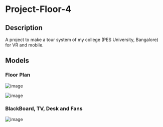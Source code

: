 # Project-Floor-4
## Description
A project to make a tour system of my college (PES University, Bangalore) for VR and mobile.

## Models
### Floor Plan
![image](https://user-images.githubusercontent.com/78636238/197789058-e6ace234-0861-49b4-94d5-92e43e65e921.png)

![image](https://user-images.githubusercontent.com/78636238/197790522-248ed1c1-3427-4f85-9445-a1aaf6a96bee.png)

### BlackBoard, TV, Desk and Fans
![image](https://user-images.githubusercontent.com/78636238/200165306-7f88f98f-b1be-4833-b93f-1fe4bf274c29.png)
